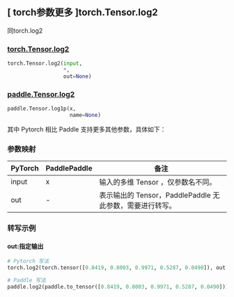 ## [ torch参数更多 ]torch.Tensor.log2

同torch.log2

### [torch.Tensor.log2](https://pytorch.org/docs/stable/generated/torch.log2.html)

```python
torch.Tensor.log2(input, 
                  *, 
                  out=None)
```

### [paddle.Tensor.log2](https://www.paddlepaddle.org.cn/documentation/docs/zh/api/paddle/log2_cn.html#log2)

```python
paddle.Tensor.log1p(x, 
                    name=None)
```

其中 Pytorch 相比 Paddle 支持更多其他参数，具体如下：

### 参数映射

| PyTorch | PaddlePaddle | 备注                                                     |
| ------- | ------------ | -------------------------------------------------------- |
| input   | x            | 输入的多维 Tensor ，仅参数名不同。                       |
| out     | -            | 表示输出的 Tensor，PaddlePaddle 无此参数，需要进行转写。 |


### 转写示例

#### out:指定输出

```python
# Pytorch 写法
torch.log2(torch.tensor([0.8419, 0.8003, 0.9971, 0.5287, 0.0490]), out = y)

# Paddle 写法
paddle.log2(paddle.to_tensor([0.8419, 0.8003, 0.9971, 0.5287, 0.0490]))
```